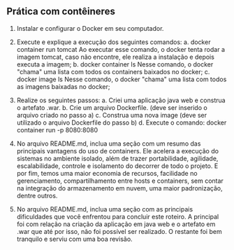 ## Prática com contêineres 

1. Instalar e configurar o Docker em seu computador. 
2. Execute e explique a execução dos seguintes comandos: 
a. docker container run tomcat 
    Ao executar esse comando, o docker tenta rodar a imagem tomcat, caso não encontre, ele realiza a instalação e depois executa a imagem;
b. docker container ls 
    Nesse comando, o docker "chama" uma lista com todos os containers baixados no docker;
c. docker image ls 
    Nesse comando, o docker "chama" uma lista com todos as imagens baixadas no docker;

3. Realize os seguintes passos: 
a. Criei uma aplicação java web e construa o artefato .war. 
b. Crie um arquivo Dockerfile. (deve ser inserido o arquivo criado no passo a) 
c. Construa uma nova image (deve ser utilizado o arquivo Dockerfile do passo b) 
d. Execute o comando: docker container run -p 8080:8080 

4. No arquivo README.md, inclua uma seção com um resumo das principais vantagens do uso de containers. 
    Ele acelera a execução do sistemas no ambiente isolado, além de trazer portabilidade, agilidade, escalabilidade, controle e isolamento do decorrer de todo o projeto. E por fim, temos uma maior economia de recursos, facilidade no gerenciamento, compartilhamento entre hosts e containers, sem contar na integração do armazenamento em nuvem, uma maior padronização, dentre outros.

5. No arquivo README.md, inclua uma seção com as principais dificuldades que você enfrentou para concluir este roteiro.
    A principal foi com relação na criação da aplicação em java web e o artefato em .war que até por isso, não foi possível ser realizado. O restante foi bem tranquilo e serviu com uma boa revisão.
